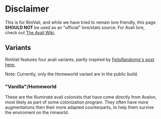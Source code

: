 

# Disclaimer
This is for RimVali, and while we have tried to remain lore friendly, this page **SHOULD NOT** be used as an "official" lore/stats source. For Avali lore, check out [The Avali Wiki](https://avali.fandom.com/wiki/The_Official_Avali_Wiki).

## Variants

RimVali features four avali variants, partly inspired by [FelisRandomis's post here.](https://twitter.com/FelisRandomis/status/1519375403076534273?s=20&t=ZB84enSsSI1v-vskTJxMjw)

Note: Currently, only the Homeworld variant are in the public build.

### "Vanilla"/Homeworld
 These are the Illuminate avali colonists that have come directly from Avalon, most likely as part of some colonization program. They often have more augmentations then their more adapted counterparts, to help them survive the enviroment on the rimworld.